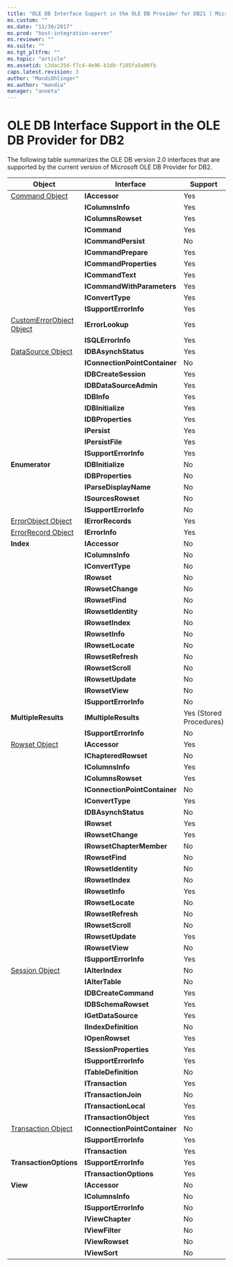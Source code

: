```yaml
---
title: "OLE DB Interface Support in the OLE DB Provider for DB21 | Microsoft Docs"
ms.custom: ""
ms.date: "11/30/2017"
ms.prod: "host-integration-server"
ms.reviewer: ""
ms.suite: ""
ms.tgt_pltfrm: ""
ms.topic: "article"
ms.assetid: c3dac35d-f7c4-4e96-b1db-f105fa5a06fb
caps.latest.revision: 3
author: "MandiOhlinger"
ms.author: "mandia"
manager: "anneta"
---
```

# OLE DB Interface Support in the OLE DB Provider for DB2
The following table summarizes the OLE DB version 2.0 interfaces that are supported by the current version of Microsoft OLE DB Provider for DB2.  
  
|Object|Interface|Support|  
|------------|---------------|-------------|  
|[Command Object](../core/command-object-ole-db-provider-for-db2-2.md)|**IAccessor**|Yes|  
||**IColumnsInfo**|Yes|  
||**IColumnsRowset**|Yes|  
||**ICommand**|Yes|  
||**ICommandPersist**|No|  
||**ICommandPrepare**|Yes|  
||**ICommandProperties**|Yes|  
||**ICommandText**|Yes|  
||**ICommandWithParameters**|Yes|  
||**IConvertType**|Yes|  
||**ISupportErrorInfo**|Yes|  
|[CustomErrorObject Object](../core/customerrorobject-object-ole-db-provider-for-db2-1.md)|**IErrorLookup**|Yes|  
||**ISQLErrorInfo**|Yes|  
|[DataSource Object](../core/datasource-object-ole-db-provider-for-db2-2.md)|**IDBAsynchStatus**|Yes|  
||**IConnectionPointContainer**|No|  
||**IDBCreateSession**|Yes|  
||**IDBDataSourceAdmin**|Yes|  
||**IDBInfo**|Yes|  
||**IDBInitialize**|Yes|  
||**IDBProperties**|Yes|  
||**IPersist**|Yes|  
||**IPersistFile**|Yes|  
||**ISupportErrorInfo**|Yes|  
|**Enumerator**|**IDBInitialize**|No|  
||**IDBProperties**|No|  
||**IParseDisplayName**|No|  
||**ISourcesRowset**|No|  
||**ISupportErrorInfo**|No|  
|[ErrorObject Object](../core/errorobject-object-ole-db-provider-for-db2-1.md)|**IErrorRecords**|Yes|  
|[ErrorRecord Object](../core/errorrecord-object-ole-db-provider-for-db2-1.md)|**IErrorInfo**|Yes|  
|**Index**|**IAccessor**|No|  
||**IColumnsInfo**|No|  
||**IConvertType**|No|  
||**IRowset**|No|  
||**IRowsetChange**|No|  
||**IRowsetFind**|No|  
||**IRowsetIdentity**|No|  
||**IRowsetIndex**|No|  
||**IRowsetInfo**|No|  
||**IRowsetLocate**|No|  
||**IRowsetRefresh**|No|  
||**IRowsetScroll**|No|  
||**IRowsetUpdate**|No|  
||**IRowsetView**|No|  
||**ISupportErrorInfo**|No|  
|**MultipleResults**|**IMultipleResults**|Yes (Stored Procedures)|  
||**ISupportErrorInfo**|No|  
|[Rowset Object](../core/rowset-object-ole-db-provider-for-db2-1.md)|**IAccessor**|Yes|  
||**IChapteredRowset**|No|  
||**IColumnsInfo**|Yes|  
||**IColumnsRowset**|Yes|  
||**IConnectionPointContainer**|No|  
||**IConvertType**|Yes|  
||**IDBAsynchStatus**|No|  
||**IRowset**|Yes|  
||**IRowsetChange**|Yes|  
||**IRowsetChapterMember**|No|  
||**IRowsetFind**|No|  
||**IRowsetIdentity**|No|  
||**IRowsetIndex**|No|  
||**IRowsetInfo**|Yes|  
||**IRowsetLocate**|No|  
||**IRowsetRefresh**|No|  
||**IRowsetScroll**|No|  
||**IRowsetUpdate**|Yes|  
||**IRowsetView**|No|  
||**ISupportErrorInfo**|Yes|  
|[Session Object](../core/session-object-ole-db-provider-for-db2-1.md)|**IAlterIndex**|No|  
||**IAlterTable**|No|  
||**IDBCreateCommand**|Yes|  
||**IDBSchemaRowset**|Yes|  
||**IGetDataSource**|Yes|  
||**IIndexDefinition**|No|  
||**IOpenRowset**|Yes|  
||**ISessionProperties**|Yes|  
||**ISupportErrorInfo**|Yes|  
||**ITableDefinition**|No|  
||**ITransaction**|Yes|  
||**ITransactionJoin**|No|  
||**ITransactionLocal**|Yes|  
||**ITransactionObject**|Yes|  
|[Transaction Object](../core/transaction-object-ole-db-provider-for-db2-1.md)|**IConnectionPointContainer**|No|  
||**ISupportErrorInfo**|Yes|  
||**ITransaction**|Yes|  
|**TransactionOptions**|**ISupportErrorInfo**|Yes|  
||**ITransactionOptions**|Yes|  
|**View**|**IAccessor**|No|  
||**IColumnsInfo**|No|  
||**ISupportErrorInfo**|No|  
||**IViewChapter**|No|  
||**IViewFilter**|No|  
||**IViewRowset**|No|  
||**IViewSort**|No|